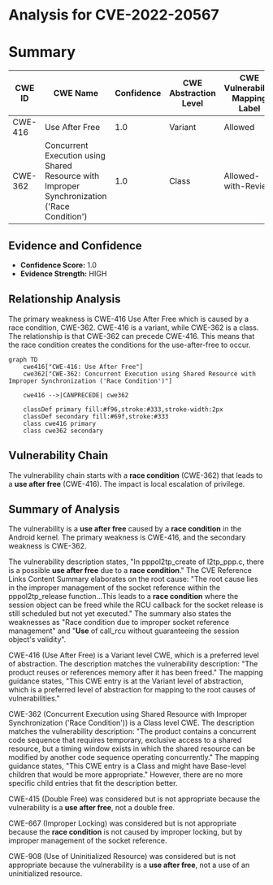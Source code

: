 # Analysis for CVE-2022-20567

# Summary
| CWE ID | CWE Name | Confidence | CWE Abstraction Level | CWE Vulnerability Mapping Label | CWE-Vulnerability Mapping Notes |
|---|---|---|---|---|---|
| CWE-416 | Use After Free | 1.0 | Variant | Allowed | Primary CWE |
| CWE-362 | Concurrent Execution using Shared Resource with Improper Synchronization ('Race Condition') | 1.0 | Class | Allowed-with-Review | Secondary CWE |

## Evidence and Confidence

*   **Confidence Score:** 1.0
*   **Evidence Strength:** HIGH

## Relationship Analysis
The primary weakness is CWE-416 Use After Free which is caused by a race condition, CWE-362. CWE-416 is a variant, while CWE-362 is a class. The relationship is that CWE-362 can precede CWE-416. This means that the race condition creates the conditions for the use-after-free to occur.

```mermaid
graph TD
    cwe416["CWE-416: Use After Free"]
    cwe362["CWE-362: Concurrent Execution using Shared Resource with Improper Synchronization ('Race Condition')"]

    cwe416 -->|CANPRECEDE| cwe362

    classDef primary fill:#f96,stroke:#333,stroke-width:2px
    classDef secondary fill:#69f,stroke:#333
    class cwe416 primary
    class cwe362 secondary
```

## Vulnerability Chain
The vulnerability chain starts with a **race condition** (CWE-362) that leads to a **use after free** (CWE-416). The impact is local escalation of privilege.

## Summary of Analysis
The vulnerability is a **use after free** caused by a **race condition** in the Android kernel. The primary weakness is CWE-416, and the secondary weakness is CWE-362.

The vulnerability description states, "In pppol2tp_create of l2tp_ppp.c, there is a possible **use after free** due to a **race condition**." The CVE Reference Links Content Summary elaborates on the root cause: "The root cause lies in the improper management of the socket reference within the pppol2tp_release function...This leads to a **race condition** where the session object can be freed while the RCU callback for the socket release is still scheduled but not yet executed." The summary also states the weaknesses as "Race condition due to improper socket reference management" and "**Use** of call_rcu without guaranteeing the session object's validity".

CWE-416 (Use After Free) is a Variant level CWE, which is a preferred level of abstraction. The description matches the vulnerability description: "The product reuses or references memory after it has been freed." The mapping guidance states, "This CWE entry is at the Variant level of abstraction, which is a preferred level of abstraction for mapping to the root causes of vulnerabilities."

CWE-362 (Concurrent Execution using Shared Resource with Improper Synchronization ('Race Condition')) is a Class level CWE. The description matches the vulnerability description: "The product contains a concurrent code sequence that requires temporary, exclusive access to a shared resource, but a timing window exists in which the shared resource can be modified by another code sequence operating concurrently." The mapping guidance states, "This CWE entry is a Class and might have Base-level children that would be more appropriate." However, there are no more specific child entries that fit the description better.

CWE-415 (Double Free) was considered but is not appropriate because the vulnerability is a **use after free**, not a double free.

CWE-667 (Improper Locking) was considered but is not appropriate because the **race condition** is not caused by improper locking, but by improper management of the socket reference.

CWE-908 (Use of Uninitialized Resource) was considered but is not appropriate because the vulnerability is a **use after free**, not a use of an uninitialized resource.